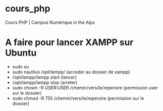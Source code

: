 # cours_php
Cours PHP | Campus Numérique in the Alps

# A faire pour lancer XAMPP sur Ubuntu
- sudo su
- sudo nautilus /opt/lampp/ (acceder au dossier de xampp)
- /opt/lampp/lampp start (lancer)
- /opt/lampp/lampp stop (arreter)
- sudo chown -R $USER:$USER /chemin/vers/le/reperoire (permission user sur le dossier)
- sudo chmod -R 755 /chemin/vers/le/reperoire (permission sur le dossier)